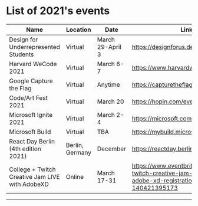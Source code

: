 # List of 2021's events
| Name | Location | Date | Link
| -------- | -------- | -------- | -------- |
| Design for Underrepresented Students | Virtual | March 29-April 3 | https://designforus.dev |
| Harvard WeCode 2021 | Virtual | March 6-7 | https://www.harvardwecode.com/ |
| Google Capture the Flag | Virtual | Anytime | https://capturetheflag.withgoogle.com/ |
| Code/Art Fest 2021 | Virtual | March 20 | https://hopin.com/events/caf2021 |
| Microsoft Ignite 2021 | Virtual | March 2-4 | https://microsoft.com/en-us/ignite |
| Microsoft Build | Virtual | TBA | https://mybuild.microsoft.com/ |
| React Day Berlin (4th edition 2021) | Berlin, Germany | December | https://reactday.berlin/#intro |
| College + Twitch Creative Jam LIVE with AdobeXD | Online | March 17-31 | https://www.eventbrite.com/e/college-twitch-creative-jam-live-with-adobe-xd-registration-140421395173 |
---

